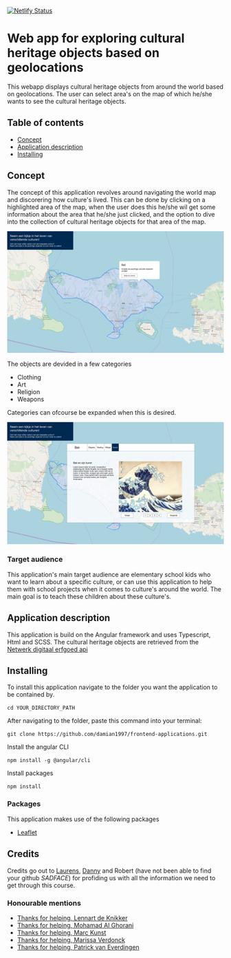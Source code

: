 [![Netlify Status](https://api.netlify.com/api/v1/badges/b2c741e4-ee5e-4da6-8737-eb503a7f484c/deploy-status)](https://app.netlify.com/sites/jolly-leakey-d3ca52/deploys)
# Web app for exploring cultural heritage objects based on geolocations
This webapp displays cultural heritage objects from around the world based on geolocations.
The user can select area's on the map of which he/she wants to see the cultural heritage objects.

## Table of contents
* [Concept](#concept)
* [Application description](#application-description)
* [Installing](#installing)

## Concept
The concept of this application revolves around navigating the world map and discorering how culture's lived. This can be done by clicking on a highlighted area of the map, when the user does this he/she wil get some information about the area that he/she just clicked, and the option to dive into the collection of cultural heritage objects for that area of the map. 

<img src="src/assets/images/concept1.png">

The objects are devided in a few categories
* Clothing
* Art 
* Religion
* Weapons

Categories can ofcourse be expanded when this is desired.

<img src="src/assets/images/concept2.png">

### Target audience
This application's main target audience are elementary school kids who want to learn about a specific culture, or can use this application to help them with school projects when it comes to culture's around the world. The main goal is to teach these children about these culture's.

## Application description
This application is build on the Angular framework and uses Typescript, Html and SCSS. The cultural heritage objects are retrieved from the [Netwerk digitaal erfgoed api](https://data.netwerkdigitaalerfgoed.nl/)

## Installing
To install this application navigate to the folder you want the application to be contained by.
```
cd YOUR_DIRECTORY_PATH
```
After navigating to the folder, paste this command into your terminal:
```
git clone https://github.com/damian1997/frontend-applications.git
```
Install the angular CLI
```
npm install -g @angular/cli
```
Install packages
```
npm install
```

### Packages
This application makes use of the following packages
* [Leaflet](https://leafletjs.com/)

## Credits
Credits go out to [Laurens](https://github.com/Razpudding), [Danny](https://github.com/dandevri) and Robert (have not been able to find your github *SADFACE*) for profiding us with all the information we need to get through this course.

### Honourable mentions
* [Thanks for helping, Lennart de Knikker](https://github.com/lennartdeknikker)
* [Thanks for helping, Mohamad Al Ghorani](https://github.com/MohamadAlGhorani)
* [Thanks for helping, Marc Kunst](https://github.com/MarcKunst/)
* [Thanks for helping, Marissa Verdonck](https://github.com/marissaverdonck)
* [Thanks for helping, Patrick van Everdingen](https://github.com/patrick-ve)
